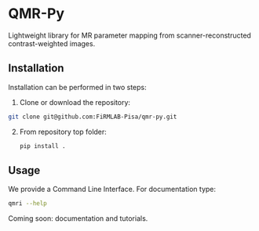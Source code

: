 # QMR-Py
Lightweight library for MR parameter mapping from scanner-reconstructed contrast-weighted images.

## Installation

Installation can be performed in two steps:

1.  Clone or download the repository: 

   ```bash
   git clone git@github.com:FiRMLAB-Pisa/qmr-py.git
   ```

2. From repository top folder:

   ```bash
   pip install .
   ```

## Usage

We provide a Command Line Interface. For documentation type:

```bash
qmri --help
```

Coming soon: documentation and tutorials.
